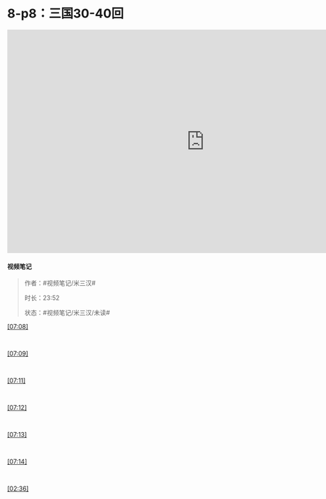 # 8-p8：三国30-40回

<iframe sandbox="allow-top-navigation-by-user-activation allow-same-origin allow-forms allow-scripts allow-popups" src="https://player.bilibili.com/player.html?bvid=BV1Yo4y167J3&amp;page=8&amp;high_quality=1&amp;as_wide=1&amp;allowfullscreen=true&amp;autoplay=0&amp;t=0" data-src="" border="0" frameborder="no" framespacing="0" allowfullscreen="true" style="height: 513px; width: 903px; pointer-events: none;"></iframe>

#### <span data-type="text" style="text-shadow: 1px 1px var(--b3-theme-surface-lighter), 2px 2px var(--b3-theme-surface-lighter), 3px 3px var(--b3-theme-surface-lighter), 4px 4px var(--b3-theme-surface-lighter);">视频笔记</span>

> 作者：#视频笔记/米三汉#​
>
> 时长：23:52
>
> 状态：#视频笔记/米三汉/未读#​

[[07:08]](##)

‍

[[07:09]](##)

‍

[[07:11]](##)

‍

[[07:12]](##)

‍

[[07:13]](##)

‍

[[07:14]](##)

‍

[[02:36]](##)

‍

‍

